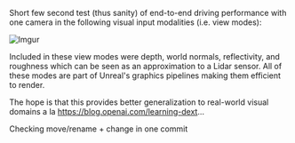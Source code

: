 Short few second test (thus sanity) of end-to-end driving performance with one camera in the following visual input modalities (i.e. view modes):

![Imgur](https://i.imgur.com/03QLmdk.jpg)

Included in these view modes were depth, world normals, reflectivity, and roughness which can be seen as an approximation to a Lidar sensor. All of these modes are part of Unreal's graphics pipelines making them efficient to render.

The hope is that this provides better generalization to real-world visual domains a la https://blog.openai.com/learning-dext...

Checking move/rename + change in one commit